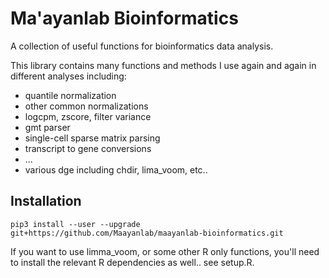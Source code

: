 # Ma'ayanlab Bioinformatics

A collection of useful functions for bioinformatics data analysis.

This library contains many functions and methods I use again and again in different analyses including:
- quantile normalization
- other common normalizations
- logcpm, zscore, filter variance
- gmt parser
- single-cell sparse matrix parsing
- transcript to gene conversions
- ...
- various dge including chdir, lima_voom, etc..

## Installation
```
pip3 install --user --upgrade git+https://github.com/Maayanlab/maayanlab-bioinformatics.git
```

If you want to use limma_voom, or some other R only functions, you'll need to install the relevant R dependencies as well.. see setup.R.
